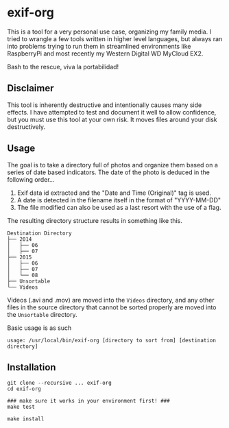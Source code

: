 # exif-org

This is a tool for a very personal use case, organizing my family media.  I tried to wrangle
a few tools written in higher level languages, but always ran into problems trying to run them
in streamlined environments like RaspberryPi and most recently my Western Digital WD MyCloud EX2.

Bash to the rescue, viva la portabilidad!

## Disclaimer

This tool is inherently destructive and intentionally causes many side effects.  I have attempted
to test and document it well to allow confidence, but you must use this tool at your own risk.  It
moves files around your disk destructively.

## Usage

The goal is to take a directory full of photos and organize them based on a series of
date based indicators.  The date of the photo is deduced in the following order...

  1. Exif data id extracted and the "Date and Time (Original)" tag is used.
  2. A date is detected in the filename itself in the format of "YYYY-MM-DD"
  3. The file modified can also be used as a last resort with the use of a flag.

The resulting directory structure results in something like this.

    Destination Directory
    ├── 2014
    │   ├── 06
    │   ├── 07
    ├── 2015
    │   ├── 06
    │   ├── 07
    │   └── 08
    ├── Unsortable
    └── Videos

Videos (.avi and .mov) are moved into the `Videos` directory, and any other files in the source
directory that cannot be sorted properly are moved into the `Unsortable` directory.

Basic usage is as such

    usage: /usr/local/bin/exif-org [directory to sort from] [destination directory]

## Installation

    git clone --recursive ... exif-org
    cd exif-org

    ### make sure it works in your environment first! ###
    make test

    make install
